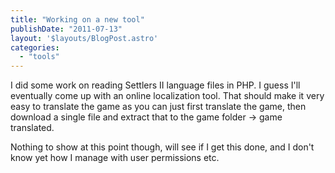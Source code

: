 ```yaml
---
title: "Working on a new tool"
publishDate: "2011-07-13"
layout: '$layouts/BlogPost.astro'
categories: 
  - "tools"
---
```


I did some work on reading Settlers II language files in PHP. I guess I'll eventually come up with an online localization tool. That should make it very easy to translate the game as you can just first translate the game, then download a single file and extract that to the game folder -> game translated.

Nothing to show at this point though, will see if I get this done, and I don't know yet how I manage with user permissions etc.
